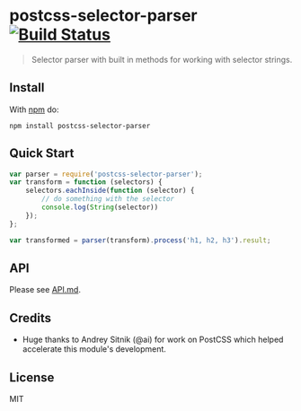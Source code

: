 # postcss-selector-parser [![Build Status](https://travis-ci.org/postcss/postcss-selector-parser.svg?branch=master)](https://travis-ci.org/postcss/postcss-selector-parser)

> Selector parser with built in methods for working with selector strings.

## Install

With [npm](https://npmjs.com/package/postcss-selector-parser) do:

```
npm install postcss-selector-parser
```

## Quick Start

```js
var parser = require('postcss-selector-parser');
var transform = function (selectors) {
    selectors.eachInside(function (selector) {
        // do something with the selector
        console.log(String(selector))
    });
};

var transformed = parser(transform).process('h1, h2, h3').result;
```

## API

Please see [API.md](API.md).

## Credits

* Huge thanks to Andrey Sitnik (@ai) for work on PostCSS which helped
  accelerate this module's development.

## License

MIT

